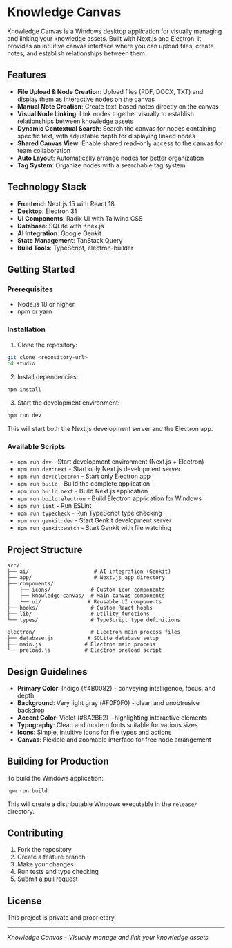 # Knowledge Canvas

Knowledge Canvas is a Windows desktop application for visually managing and linking your knowledge assets. Built with Next.js and Electron, it provides an intuitive canvas interface where you can upload files, create notes, and establish relationships between them.

## Features

- **File Upload & Node Creation**: Upload files (PDF, DOCX, TXT) and display them as interactive nodes on the canvas
- **Manual Note Creation**: Create text-based notes directly on the canvas
- **Visual Node Linking**: Link nodes together visually to establish relationships between knowledge assets
- **Dynamic Contextual Search**: Search the canvas for nodes containing specific text, with adjustable depth for displaying linked nodes
- **Shared Canvas View**: Enable shared read-only access to the canvas for team collaboration
- **Auto Layout**: Automatically arrange nodes for better organization
- **Tag System**: Organize nodes with a searchable tag system

## Technology Stack

- **Frontend**: Next.js 15 with React 18
- **Desktop**: Electron 31
- **UI Components**: Radix UI with Tailwind CSS
- **Database**: SQLite with Knex.js
- **AI Integration**: Google Genkit
- **State Management**: TanStack Query
- **Build Tools**: TypeScript, electron-builder

## Getting Started

### Prerequisites

- Node.js 18 or higher
- npm or yarn

### Installation

1. Clone the repository:
```bash
git clone <repository-url>
cd studio
```

2. Install dependencies:
```bash
npm install
```

3. Start the development environment:
```bash
npm run dev
```

This will start both the Next.js development server and the Electron app.

### Available Scripts

- `npm run dev` - Start development environment (Next.js + Electron)
- `npm run dev:next` - Start only Next.js development server
- `npm run dev:electron` - Start only Electron app
- `npm run build` - Build the complete application
- `npm run build:next` - Build Next.js application
- `npm run build:electron` - Build Electron application for Windows
- `npm run lint` - Run ESLint
- `npm run typecheck` - Run TypeScript type checking
- `npm run genkit:dev` - Start Genkit development server
- `npm run genkit:watch` - Start Genkit with file watching

## Project Structure

```
src/
├── ai/                     # AI integration (Genkit)
├── app/                    # Next.js app directory
├── components/
│   ├── icons/             # Custom icon components
│   ├── knowledge-canvas/  # Main canvas components
│   └── ui/               # Reusable UI components
├── hooks/                 # Custom React hooks
├── lib/                   # Utility functions
└── types/                 # TypeScript type definitions

electron/                  # Electron main process files
├── database.js           # SQLite database setup
├── main.js              # Electron main process
└── preload.js           # Electron preload script
```

## Design Guidelines

- **Primary Color**: Indigo (#4B0082) - conveying intelligence, focus, and depth
- **Background**: Very light gray (#F0F0F0) - clean and unobtrusive backdrop
- **Accent Color**: Violet (#8A2BE2) - highlighting interactive elements
- **Typography**: Clean and modern fonts suitable for various sizes
- **Icons**: Simple, intuitive icons for file types and actions
- **Canvas**: Flexible and zoomable interface for free node arrangement

## Building for Production

To build the Windows application:

```bash
npm run build
```

This will create a distributable Windows executable in the `release/` directory.

## Contributing

1. Fork the repository
2. Create a feature branch
3. Make your changes
4. Run tests and type checking
5. Submit a pull request

## License

This project is private and proprietary.

---

*Knowledge Canvas - Visually manage and link your knowledge assets.*
